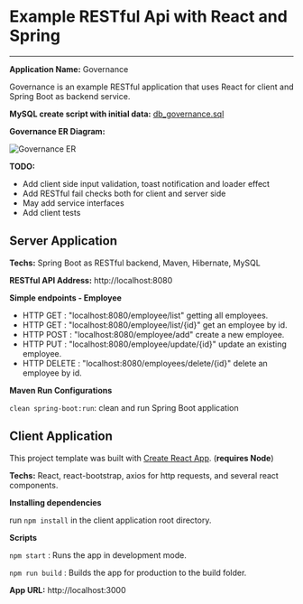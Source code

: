 # Example RESTful Api with React and Spring
---

**Application Name:** Governance

Governance is an example RESTful application that uses React for client and Spring Boot as backend service. 

**MySQL create script with initial data:** [db_governance.sql](files/db_governance.sql)

**Governance ER Diagram:**

![Governance ER](/files/databaseShcema.png?raw=true "Governance")

**TODO:**

* Add client side input validation, toast notification and loader effect
* Add RESTful fail checks both for client and server side
* May add service interfaces
* Add client tests


## Server Application

**Techs:** Spring Boot as RESTful backend, Maven, Hibernate, MySQL
	
**RESTful API Address:** http://localhost:8080

**Simple endpoints - Employee**
 * HTTP GET 	: "localhost:8080/employee/list" getting all employees.
 * HTTP GET 	: "localhost:8080/employee/list/{id}" get an employee by id.
 * HTTP POST	: "localhost:8080/employee/add" create a new employee.
 * HTTP PUT 	: "localhost:8080/employee/update/{id}" update an existing employee.
 * HTTP DELETE : "localhost:8080/employees/delete/{id}" delete an employee by id.


**Maven Run Configurations**

`clean spring-boot:run`: clean and run Spring Boot application


## Client Application

This project template was built with [Create React App](https://github.com/facebookincubator/create-react-app). (**requires Node**)

**Techs:** React, react-bootstrap, axios for http requests, and several react components.

**Installing dependencies**

run `npm install` in the client application root directory.

**Scripts**

`npm start` : Runs the app in development mode.

`npm run build` : Builds the app for production to the build folder.

**App URL:** http://localhost:3000


